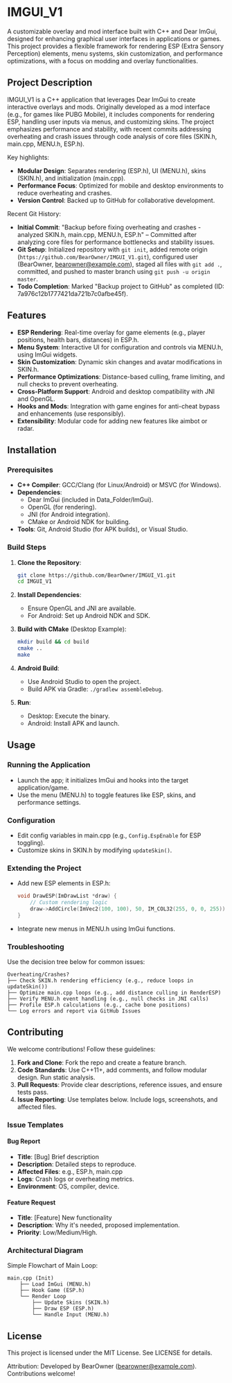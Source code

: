 # IMGUI_V1

A customizable overlay and mod interface built with C++ and Dear ImGui, designed for enhancing graphical user interfaces in applications or games. This project provides a flexible framework for rendering ESP (Extra Sensory Perception) elements, menu systems, skin customization, and performance optimizations, with a focus on modding and overlay functionalities.

## Project Description

IMGUI_V1 is a C++ application that leverages Dear ImGui to create interactive overlays and mods. Originally developed as a mod interface (e.g., for games like PUBG Mobile), it includes components for rendering ESP, handling user inputs via menus, and customizing skins. The project emphasizes performance and stability, with recent commits addressing overheating and crash issues through code analysis of core files (SKIN.h, main.cpp, MENU.h, ESP.h).

Key highlights:
- **Modular Design**: Separates rendering (ESP.h), UI (MENU.h), skins (SKIN.h), and initialization (main.cpp).
- **Performance Focus**: Optimized for mobile and desktop environments to reduce overheating and crashes.
- **Version Control**: Backed up to GitHub for collaborative development.

Recent Git History:
- **Initial Commit**: "Backup before fixing overheating and crashes - analyzed SKIN.h, main.cpp, MENU.h, ESP.h" – Committed after analyzing core files for performance bottlenecks and stability issues.
- **Git Setup**: Initialized repository with `git init`, added remote origin (`https://github.com/BearOwner/IMGUI_V1.git`), configured user (BearOwner, bearowner@example.com), staged all files with `git add .`, committed, and pushed to master branch using `git push -u origin master`.
- **Todo Completion**: Marked "Backup project to GitHub" as completed (ID: 7a976c12b1777421da721b7c0afbe45f).

## Features

- **ESP Rendering**: Real-time overlay for game elements (e.g., player positions, health bars, distances) in ESP.h.
- **Menu System**: Interactive UI for configuration and controls via MENU.h, using ImGui widgets.
- **Skin Customization**: Dynamic skin changes and avatar modifications in SKIN.h.
- **Performance Optimizations**: Distance-based culling, frame limiting, and null checks to prevent overheating.
- **Cross-Platform Support**: Android and desktop compatibility with JNI and OpenGL.
- **Hooks and Mods**: Integration with game engines for anti-cheat bypass and enhancements (use responsibly).
- **Extensibility**: Modular code for adding new features like aimbot or radar.

## Installation

### Prerequisites
- **C++ Compiler**: GCC/Clang (for Linux/Android) or MSVC (for Windows).
- **Dependencies**:
  - Dear ImGui (included in Data_Folder/ImGui).
  - OpenGL (for rendering).
  - JNI (for Android integration).
  - CMake or Android NDK for building.
- **Tools**: Git, Android Studio (for APK builds), or Visual Studio.

### Build Steps
1. **Clone the Repository**:
   ```bash
   git clone https://github.com/BearOwner/IMGUI_V1.git
   cd IMGUI_V1
   ```

2. **Install Dependencies**:
   - Ensure OpenGL and JNI are available.
   - For Android: Set up Android NDK and SDK.

3. **Build with CMake** (Desktop Example):
   ```bash
   mkdir build && cd build
   cmake ..
   make
   ```

4. **Android Build**:
   - Use Android Studio to open the project.
   - Build APK via Gradle: `./gradlew assembleDebug`.

5. **Run**:
   - Desktop: Execute the binary.
   - Android: Install APK and launch.

## Usage

### Running the Application
- Launch the app; it initializes ImGui and hooks into the target application/game.
- Use the menu (MENU.h) to toggle features like ESP, skins, and performance settings.

### Configuration
- Edit config variables in main.cpp (e.g., `Config.EspEnable` for ESP toggling).
- Customize skins in SKIN.h by modifying `updateSkin()`.

### Extending the Project
- Add new ESP elements in ESP.h:
  ```cpp
  void DrawESP(ImDrawList *draw) {
      // Custom rendering logic
      draw->AddCircle(ImVec2(100, 100), 50, IM_COL32(255, 0, 0, 255));
  }
  ```
- Integrate new menus in MENU.h using ImGui functions.

### Troubleshooting
Use the decision tree below for common issues:

```
Overheating/Crashes?
├── Check SKIN.h rendering efficiency (e.g., reduce loops in updateSkin())
├── Optimize main.cpp loops (e.g., add distance culling in RenderESP)
├── Verify MENU.h event handling (e.g., null checks in JNI calls)
├── Profile ESP.h calculations (e.g., cache bone positions)
└── Log errors and report via GitHub Issues
```

## Contributing

We welcome contributions! Follow these guidelines:

1. **Fork and Clone**: Fork the repo and create a feature branch.
2. **Code Standards**: Use C++11+, add comments, and follow modular design. Run static analysis.
3. **Pull Requests**: Provide clear descriptions, reference issues, and ensure tests pass.
4. **Issue Reporting**: Use templates below. Include logs, screenshots, and affected files.

### Issue Templates

#### Bug Report
- **Title**: [Bug] Brief description
- **Description**: Detailed steps to reproduce.
- **Affected Files**: e.g., ESP.h, main.cpp
- **Logs**: Crash logs or overheating metrics.
- **Environment**: OS, compiler, device.

#### Feature Request
- **Title**: [Feature] New functionality
- **Description**: Why it's needed, proposed implementation.
- **Priority**: Low/Medium/High.

### Architectural Diagram
Simple Flowchart of Main Loop:

```
main.cpp (Init)
    ├── Load ImGui (MENU.h)
    ├── Hook Game (ESP.h)
    └── Render Loop
        ├── Update Skins (SKIN.h)
        ├── Draw ESP (ESP.h)
        └── Handle Input (MENU.h)
```

## License

This project is licensed under the MIT License. See LICENSE for details.

Attribution: Developed by BearOwner (bearowner@example.com). Contributions welcome!